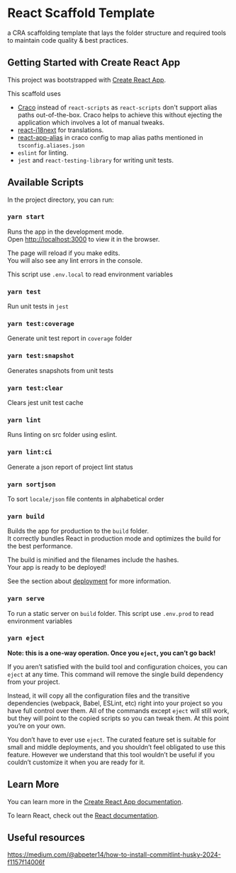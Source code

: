 # React Scaffold Template

a CRA scaffolding template that lays the folder structure and required tools to maintain code quality & best practices.

## Getting Started with Create React App

This project was bootstrapped with [Create React App](https://github.com/facebook/create-react-app).

This scaffold uses

- [Craco](https://www.npmjs.com/package/@craco/craco) instead of `react-scripts` as `react-scripts` don't support alias paths out-of-the-box. Craco helps to achieve this without ejecting the application which involves a lot of manual tweaks.
- [react-i18next](https://www.npmjs.com/package/react-i18next) for translations.
- [react-app-alias](https://www.npmjs.com/package/react-app-alias) in craco config to map alias paths mentioned in `tsconfig.aliases.json`
- `eslint` for linting.
- `jest` and `react-testing-library` for writing unit tests.

## Available Scripts

In the project directory, you can run:

### `yarn start`

Runs the app in the development mode.\
Open [http://localhost:3000](http://localhost:3000) to view it in the browser.

The page will reload if you make edits.\
You will also see any lint errors in the console.

This script use `.env.local` to read environment variables

### `yarn test`

Run unit tests in `jest`

### `yarn test:coverage`

Generate unit test report in `coverage` folder

### `yarn test:snapshot`

Generates snapshots from unit tests

### `yarn test:clear`

Clears jest unit test cache

### `yarn lint`

Runs linting on src folder using eslint.

### `yarn lint:ci`

Generate a json report of project lint status

### `yarn sortjson`

To sort `locale/json` file contents in alphabetical order

### `yarn build`

Builds the app for production to the `build` folder.\
It correctly bundles React in production mode and optimizes the build for the best performance.

The build is minified and the filenames include the hashes.\
Your app is ready to be deployed!

See the section about [deployment](https://facebook.github.io/create-react-app/docs/deployment) for more information.

### `yarn serve`

To run a static server on `build` folder. This script use `.env.prod` to read environment variables

### `yarn eject`

**Note: this is a one-way operation. Once you `eject`, you can’t go back!**

If you aren’t satisfied with the build tool and configuration choices, you can `eject` at any time. This command will remove the single build dependency from your project.

Instead, it will copy all the configuration files and the transitive dependencies (webpack, Babel, ESLint, etc) right into your project so you have full control over them. All of the commands except `eject` will still work, but they will point to the copied scripts so you can tweak them. At this point you’re on your own.

You don’t have to ever use `eject`. The curated feature set is suitable for small and middle deployments, and you shouldn’t feel obligated to use this feature. However we understand that this tool wouldn’t be useful if you couldn’t customize it when you are ready for it.

## Learn More

You can learn more in the [Create React App documentation](https://facebook.github.io/create-react-app/docs/getting-started).

To learn React, check out the [React documentation](https://reactjs.org/).

## Useful resources

https://medium.com/@abpeter14/how-to-install-commitlint-husky-2024-f1157f14006f

